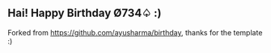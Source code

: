 ## Hai! Happy Birthday Ø734♤ :)

Forked from https://github.com/ayusharma/birthday, thanks for the template :)
